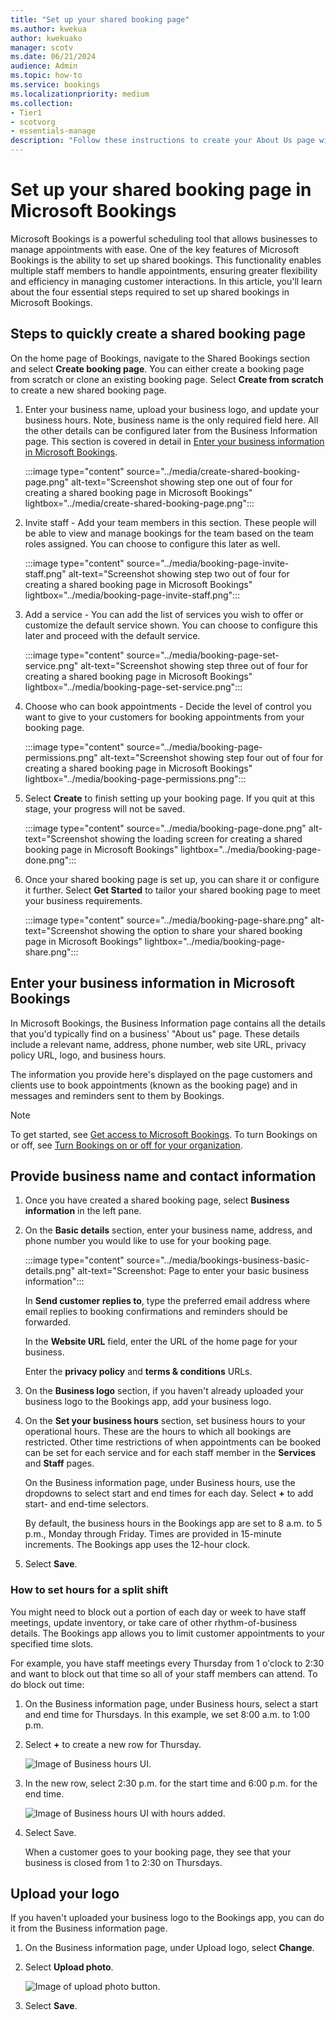 ```yaml
---
title: "Set up your shared booking page"
ms.author: kwekua
author: kwekuako
manager: scotv
ms.date: 06/21/2024
audience: Admin
ms.topic: how-to
ms.service: bookings
ms.localizationpriority: medium
ms.collection:
- Tier1
- scotvorg
- essentials-manage
description: "Follow these instructions to create your About Us page with business name, address, phone number, website URL, logo, and business hours in Microsoft Bookings."
---
```


# Set up your shared booking page in Microsoft Bookings

Microsoft Bookings is a powerful scheduling tool that allows businesses to manage appointments with ease. One of the key features of Microsoft Bookings is the ability to set up shared bookings. This functionality enables multiple staff members to handle appointments, ensuring greater flexibility and efficiency in managing customer interactions. In this article, you'll learn about the four essential steps required to set up shared bookings in Microsoft Bookings.

## Steps to quickly create a shared booking page

On the home page of Bookings, navigate to the Shared Bookings section and select **Create booking page**. You can either create a booking page from scratch or clone an existing booking page. Select **Create from scratch** to create a new shared booking page.

1. Enter your business name, upload your business logo, and update your business hours. Note, business name is the only required field here. All the other details can be configured later from the Business Information page. This section is covered in detail in [Enter your business information in Microsoft Bookings](#enter-your-business-information-in-microsoft-bookings).

   :::image type="content" source="../media/create-shared-booking-page.png" alt-text="Screenshot showing step one out of four for creating a shared booking page in Microsoft Bookings" lightbox="../media/create-shared-booking-page.png":::

2. Invite staff - Add your team members in this section. These people will be able to view and manage bookings for the team based on the team roles assigned. You can choose to configure this later as well.

   :::image type="content" source="../media/booking-page-invite-staff.png" alt-text="Screenshot showing step two out of four for creating a shared booking page in Microsoft Bookings" lightbox="../media/booking-page-invite-staff.png":::

3. Add a service - You can add the list of services you wish to offer or customize the default service shown. You can choose to configure this later and proceed with the default service.

   :::image type="content" source="../media/booking-page-set-service.png" alt-text="Screenshot showing step three out of four for creating a shared booking page in Microsoft Bookings" lightbox="../media/booking-page-set-service.png":::

4. Choose who can book appointments - Decide the level of control you want to give to your customers for booking appointments from your booking page.

   :::image type="content" source="../media/booking-page-permissions.png" alt-text="Screenshot showing step four out of four for creating a shared booking page in Microsoft Bookings" lightbox="../media/booking-page-permissions.png":::

5. Select **Create** to finish setting up your booking page. If you quit at this stage, your progress will not be saved.

   :::image type="content" source="../media/booking-page-done.png" alt-text="Screenshot showing the loading screen for creating a shared booking page in Microsoft Bookings" lightbox="../media/booking-page-done.png":::

6. Once your shared booking page is set up, you can share it or configure it further. Select **Get Started** to tailor your shared booking page to meet your business requirements.

   :::image type="content" source="../media/booking-page-share.png" alt-text="Screenshot showing the option to share your shared booking page in Microsoft Bookings" lightbox="../media/booking-page-share.png":::

## Enter your business information in Microsoft Bookings

In Microsoft Bookings, the Business Information page contains all the details that you'd typically find on a business' "About us" page. These details include a relevant name, address, phone number, web site URL, privacy policy URL, logo, and business hours.

The information you provide here's displayed on the page customers and clients use to book appointments (known as the booking page) and in messages and reminders sent to them by Bookings.

> [!NOTE]
> To get started, see [Get access to Microsoft Bookings](get-access.md). To turn Bookings on or off, see [Turn Bookings on or off for your organization](turn-bookings-on-or-off.md).

## Provide business name and contact information

1. Once you have created a shared booking page, select **Business information** in the left pane.

1. On the **Basic details** section, enter your business name, address, and phone number you would like to use for your booking page.

    :::image type="content" source="../media/bookings-business-basic-details.png" alt-text="Screenshot: Page to enter your basic business information":::

    In **Send customer replies to**, type the preferred email address where email replies to booking confirmations and reminders should be forwarded.

    In the **Website URL** field, enter the URL of the home page for your business.

    Enter the **privacy policy** and **terms & conditions** URLs.

1. On the **Business logo** section, if you haven't already uploaded your business logo to the Bookings app, add your business logo.

1. On the **Set your business hours** section, set business hours to your operational hours. These are the hours to which all bookings are restricted. Other time restrictions of when appointments can be booked can be set for each service and for each staff member in the **Services** and **Staff** pages.

    On the Business information page, under Business hours, use the dropdowns to select start and end times for each day. Select **+** to add start- and end-time selectors.

    By default, the business hours in the Bookings app are set to 8 a.m. to 5 p.m., Monday through Friday. Times are provided in 15-minute increments. The Bookings app uses the 12-hour clock.

1. Select **Save**.

### How to set hours for a split shift

You might need to block out a portion of each day or week to have staff meetings, update inventory, or take care of other rhythm-of-business details. The Bookings app allows you to limit customer appointments to your specified time slots.

For example, you have staff meetings every Thursday from 1 o'clock to 2:30 and want to block out that time so all of your staff members can attend. To do block out time:

1. On the Business information page, under Business hours, select a start and end time for Thursdays. In this example, we set 8:00 a.m. to 1:00 p.m.

1. Select **+** to create a new row for Thursday.

   ![Image of Business hours UI.](../media/bookings-split-shift-1.png)

1. In the new row, select 2:30 p.m. for the start time and 6:00 p.m. for the end time.

   ![Image of Business hours UI with hours added.](../media/bookings-split-shift-hours-1.png)

1. Select Save.

    When a customer goes to your booking page, they see that your business is closed from 1 to 2:30 on Thursdays.

## Upload your logo

If you haven't uploaded your business logo to the Bookings app, you can do it from the Business information page.

1. On the Business information page, under Upload logo, select **Change**.

1. Select **Upload photo**.

   ![Image of upload photo button.](../media/bookings-upload-photo.png)

1. Select **Save**.
